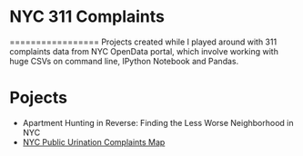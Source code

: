 # NYC 311 Complaints
=================
Projects created while I played around with 311 complaints data from NYC OpenData portal, which involve working with huge CSVs on command line, IPython Notebook and Pandas. 

# Pojects
- Apartment Hunting in Reverse: Finding the Less Worse Neighborhood in NYC 
- [NYC Public Urination Complaints Map](https://spe.cartodb.com/viz/6fb171ce-4ebe-11e5-8cd1-0e0c41326911/public_map)
